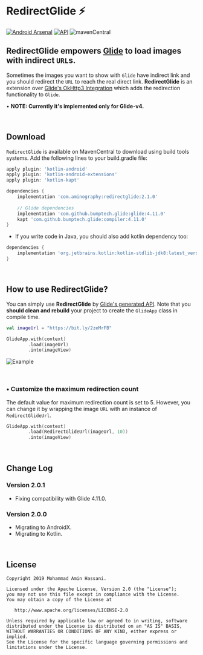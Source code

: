 # RedirectGlide :zap:
[![Android Arsenal]( https://img.shields.io/badge/Android%20Arsenal-RedirectGlide-brightgreen.svg?style=flat )](https://android-arsenal.com/details/1/7431)
[![API](https://img.shields.io/badge/API-14%2B-ffaa00.svg?style=flat)](https://android-arsenal.com/api?level=14)
![mavenCentral](https://img.shields.io/maven-central/v/com.aminography/redirectglide?color=blue)
  
## **RedirectGlide** empowers [Glide][1] to load images with indirect `URL`s.

Sometimes the images you want to show with `Glide` have indirect link and you should redirect the `URL` to reach the real direct link. **RedirectGlide** is an extension over [Glide's OkHttp3 Integration][2] which adds the redirection functionality to `Glide`.

• **NOTE: Currently it's implemented only for Glide-v4.**

<br/>

Download
--------
`RedirectGlide` is available on MavenCentral to download using build tools systems. Add the following lines to your build.gradle file:

```gradle
apply plugin: 'kotlin-android'
apply plugin: 'kotlin-android-extensions'
apply plugin: 'kotlin-kapt'

dependencies {
    implementation 'com.aminography:redirectglide:2.1.0'
    
    // Glide dependencies
    implementation 'com.github.bumptech.glide:glide:4.11.0'
    kapt 'com.github.bumptech.glide:compiler:4.11.0'
}
```

* If you write code in Java, you should also add kotlin dependency too:
```gradle
dependencies {
    implementation 'org.jetbrains.kotlin:kotlin-stdlib-jdk8:latest_version'
}
```

<br/>

How to use RedirectGlide?
--------
  
You can simply use **RedirectGlide** by [Glide's generated API][3]. Note that you **should clean and rebuild** your project to create the `GlideApp` class in compile time.

```kotlin
val imageUrl = "https://bit.ly/2zeMrFB"

GlideApp.with(context)
        .load(imageUrl)
        .into(imageView)
```

![Example](screenshot.png)

<br/>

### • Customize the maximum redirection count

The default value for maximum redirection count is set to 5. However, you can change it by wrapping the image `URL` with an instance of `RedirectGlideUrl`.

```kotlin
GlideApp.with(context)
        .load(RedirectGlideUrl(imageUrl, 10))
        .into(imageView)
```

<br/>

Change Log
----------
### Version 2.0.1
- Fixing compatibility with Glide 4.11.0.

### Version 2.0.0
- Migrating to AndroidX.
- Migrating to Kotlin.

<br/>

License
--------
```
Copyright 2019 Mohammad Amin Hassani.

Licensed under the Apache License, Version 2.0 (the "License");
you may not use this file except in compliance with the License.
You may obtain a copy of the License at

   http://www.apache.org/licenses/LICENSE-2.0

Unless required by applicable law or agreed to in writing, software
distributed under the License is distributed on an "AS IS" BASIS,
WITHOUT WARRANTIES OR CONDITIONS OF ANY KIND, either express or implied.
See the License for the specific language governing permissions and
limitations under the License.
```

  [1]: https://github.com/bumptech/glide
  [2]: https://github.com/bumptech/glide/tree/master/integration/okhttp3
  [3]: https://bumptech.github.io/glide/doc/generatedapi.html
